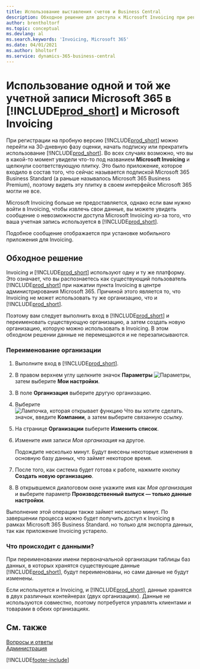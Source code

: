 ```yaml
---
title: Использование выставления счетов и Business Central
description: Обходное решение для доступа к Microsoft Invoicing при регистрации на Dynamics 365 Business Central.
author: brentholtorf
ms.topic: conceptual
ms.devlang: al
ms.search.keywords: 'Invoicing, Microsoft 365'
ms.date: 04/01/2021
ms.author: bholtorf
ms.service: dynamics-365-business-central
---
```

# Использование одной и той же учетной записи Microsoft 365 в [!INCLUDE[prod_short](includes/prod_long.md)] и Microsoft Invoicing
При регистрации на пробную версию [!INCLUDE[prod_short](includes/prod_short.md)] можно перейти на 30-дневную фазу оценки, начать подписку или прекратить использование [!INCLUDE[prod_short](includes/prod_short.md)]. Во всех случаях возможно, что вы в какой-то момент увидели что-то под названием **Microsoft Invoicing** и щелкнули соответствующую плитку. Это было приложение, которое входило в состав того, что сейчас называется подпиской Microsoft 365 Business Standard (а раньше называлось Microsoft 365 Business Premium), поэтому видеть эту плитку в своем интерфейсе Microsoft 365 могли не все.  

Microsoft Invoicing больше не предоставляется, однако если вам нужно войти в Invoicing, чтобы извлечь свои данные, вы можете увидеть сообщение о невозможности доступа Microsoft Invoicing из-за того, что ваша учетная запись используется в [!INCLUDE[prod_short](includes/prod_short.md)].  

Подобное сообщение отображается при установке мобильного приложения для Invoicing.  

## Обходное решение
Invoicing и [!INCLUDE[prod_short](includes/prod_short.md)] используют одну и ту же платформу. Это означает, что вы распознаетесь как существующий пользователь [!INCLUDE[prod_short](includes/prod_short.md)] при нажатии пункта Invoicing в центре администрирования Microsoft 365. Причиной этого является то, что Invoicing не может использовать ту же организацию, что и [!INCLUDE[prod_short](includes/prod_short.md)].  

Поэтому вам следует выполнить вход в [!INCLUDE[prod_short](includes/prod_short.md)] и переименовать существующую организацию, а затем создать новую организацию, которую можно использовать в Invoicing. В этом обходном решении данные не перемещаются и не перезаписываются.

### Переименование организации
1. Выполните вход в [!INCLUDE[prod_short](includes/prod_short.md)].
2. В правом верхнем углу щелкните значок **Параметры** ![Параметры](media/ui-experience/settings_icon_small.png "Значок настроек для ролевого центра"), затем выберите **Мои настройки**.
3. В поле **Организация** выберите другую организацию.
4. Выберите ![Лампочка, которая открывает функцию Что вы хотите сделать.](media/ui-search/search_small.png "Что вы хотите сделать") значок, введите **Компании**, а затем выберите связанную ссылку.  
5. На странице **Организации** выберите **Изменить список**.  
6. Измените имя записи *Моя организация* на другое.  

    Подождите несколько минут. Будут внесены некоторые изменения в основную базу данных, что займет некоторое время.
7.  После того, как система будет готова к работе, нажмите кнопку **Создать новую организацию**.  
8.  В открывшемся диалоговом окне укажите имя как *Моя организация* и выберите параметр **Производственный выпуск — только данные настройки**.  

Выполнение этой операции также займет несколько минут. По завершении процесса можно будет получить доступ к Invoicing в рамках Microsoft 365 Business Standard. но только для экспорта данных, так как приложение Invoicing устарело.  

### Что происходит с данными?
При переименовании имени первоначальной организации таблицы баз данных, в которых хранятся существующие данные [!INCLUDE[prod_short](includes/prod_short.md)], будут переименованы, но сами данные не будут изменены.  

Если используется и Invoicing, и [!INCLUDE[prod_short](includes/prod_short.md)], данные хранятся в двух различных контейнерах (двух организациях). Данные не используются совместно, поэтому потребуется управлять клиентами и товарами в обеих организациях.  

## См. также
[Вопросы и ответы](across-faq.yml)  
[Администрация](admin-setup-and-administration.md)  


[!INCLUDE[footer-include](includes/footer-banner.md)]